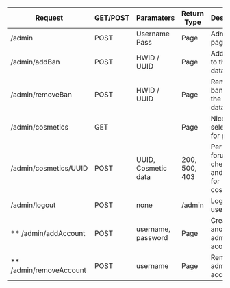 | Request                 | GET/POST | Paramaters             | Return Type   | Description                                             |
|-------------------------|----------|------------------------|---------------|---------------------------------------------------------|
| /admin                  | POST     | Username Pass          | Page          | Admin login page                                        |
| /admin/addBan           | POST     | HWID / UUID            | Page          | Adds a ban to the database                              |
| /admin/removeBan        | POST     | HWID / UUID            | Page          | Removes a ban from the database                         |
| /admin/cosmetics        | GET      |                        | Page          | Nice page selection for players                         |
| /admin/cosmetics/UUID   | POST     | UUID, Cosmetic data    | 200, 500, 403 | Per user forum with checkboxes and picker for cosmetics |
| /admin/logout           | POST     | none                   | /admin        | Logs the user out                                       |
| ** /admin/addAccount    | POST     | username, password     | Page          | Creates another admin acount                            |
| ** /admin/removeAccount | POST     | username               | Page          | Removes a admin account.                                |